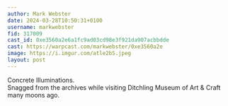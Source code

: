```yaml
---
author: Mark Webster
date: 2024-03-28T10:50:31+0100
username: markwebster
fid: 317009
cast_id: 0xe3560a2e6a1fc9ad03cd98e3f921da907acbbdde
cast: https://warpcast.com/markwebster/0xe3560a2e
image: https://i.imgur.com/atle2bS.jpeg
layout: post
---
```

Concrete Illuminations.   
Snagged from the archives while visiting Ditchling Museum of Art & Craft many moons ago.  

<img src='https://i.imgur.com/atle2bS.jpeg' alt='' referrerpolicy='no-referrer'/>